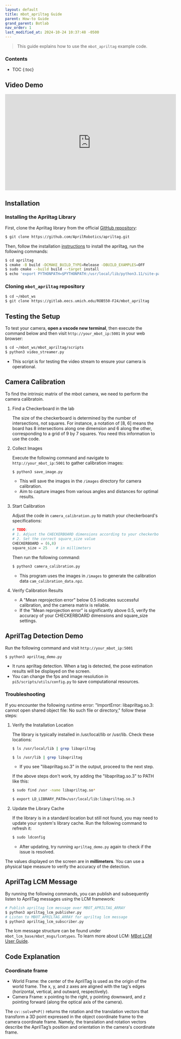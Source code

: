 ```yaml
---
layout: default
title: mbot_apriltag Guide
parent: How-to Guide
grand_parent: Botlab
nav_order: 1
last_modified_at: 2024-10-24 10:37:48 -0500
---
```


> This guide explains how to use the `mbot_apriltag` example code.

### Contents
* TOC
{:toc}

## Video Demo
<iframe width="560" height="315" src="https://www.youtube.com/embed/u3b7nYwmB_Q?si=pPn8bifVoLXkZp3U" title="YouTube video player" frameborder="0" allow="accelerometer; autoplay; clipboard-write; encrypted-media; gyroscope; picture-in-picture; web-share" referrerpolicy="strict-origin-when-cross-origin" allowfullscreen></iframe>

## Installation
### Installing the Apriltag Library
First, clone the Apriltag library from the official [GitHub repository](https://github.com/AprilRobotics/apriltag):
```bash
$ git clone https://github.com/AprilRobotics/apriltag.git
```

Then, follow the installation [instructions](https://github.com/AprilRobotics/apriltag?tab=readme-ov-file#install) to install the apriltag, run the following commands:
```bash
$ cd apriltag
$ cmake -B build -DCMAKE_BUILD_TYPE=Release -DBUILD_EXAMPLES=OFF
$ sudo cmake --build build --target install
$ echo 'export PYTHONPATH=$PYTHONPATH:/usr/local/lib/python3.11/site-packages' >> ~/.bashrc
```

### Cloning `mbot_apriltag` repository
```bash
$ cd ~/mbot_ws
$ git clone https://gitlab.eecs.umich.edu/ROB550-F24/mbot_apriltag
```

## Testing the Setup
To test your camera, **open a vscode new terminal**, then execute the command below and then visit `http://your_mbot_ip:5001` in your web browser:
```bash
$ cd ~/mbot_ws/mbot_apriltag/scripts
$ python3 video_streamer.py
```
- This script is for testing the video stream to ensure your camera is operational.

## Camera Calibration
To find the intrinsic matrix of the mbot camera, we need to perform the camera calibratoin.

1. Find a Checkerboard in the lab

    The size of the checkerboard is determined by the number of intersections, not squares. For instance, a notation of [8, 6] means the board has 8 intersections along one dimension and 6 along the other, corresponding to a grid of 9 by 7 squares. You need this information to use the code.

2. Collect Images

    Execute the following command and navigate to `http://your_mbot_ip:5001` to gather calibration images:
    ```bash
    $ python3 save_image.py
    ```
    - This will save the images in the `/images` directory for camera calibration.
    - Aim to capture images from various angles and distances for optimal results.

3. Start Calibration

    Adjust the code in `camera_calibration.py` to match your checkerboard's specifications:
    ```python
    # TODO:
    # 1. Adjust the CHECKERBOARD dimensions according to your checkerboard
    # 2. Set the correct square_size value
    CHECKERBOARD = (6,8)
    square_size = 25    # in millimeters
    ```
    Then run the following command:
    ```bash
    $ python3 camera_calibration.py
    ```
    - This program uses the images in `/images` to generate the calibration data `cam_calibration_data.npz`.

4. Verify Calibration Results
    - A "Mean reprojection error" below 0.5 indicates successful calibration, and the camera matrix is reliable.
    - If the "Mean reprojection error" is significantly above 0.5, verify the accuracy of your CHECKERBOARD dimensions and square_size settings.

## AprilTag Detection Demo
Run the following command and visit `http://your_mbot_ip:5001`
```bash
$ python3 apriltag_demo.py
```
- It runs apriltag detection. When a tag is detected, the pose estimation results will be displayed on the screen.
- You can change the fps and image resolution in `pi5/scripts/utils/config.py` to save computational resources.

### Troubleshooting
If you encounter the following runtime error: "ImportError: libapriltag.so.3: cannot open shared object file: No such file or directory," follow these steps:

1. Verify the Installation Location

    The library is typically installed in /usr/local/lib or /usr/lib. Check these locations:
    ```bash
    $ ls /usr/local/lib | grep libapriltag
    ```
    ```bash
    $ ls /usr/lib | grep libapriltag
    ```
    - If you see "libapriltag.so.3" in the output, proceed to the next step.

    If the above steps don't work, try adding the "libapriltag.so.3" to PATH like this:
    ```bash
    $ sudo find /usr -name libapriltag.so*
    ```
    ```bash
    $ export LD_LIBRARY_PATH=/usr/local/lib:libapriltag.so.3
    ```

2. Update the Library Cache

    If the library is in a standard location but still not found, you may need to update your system's library cache. Run the following command to refresh it:

    ```bash
    $ sudo ldconfig
    ```
    - After updating, try running `apriltag_demo.py` again to check if the issue is resolved.

The values displayed on the screen are in **millimeters**. You can use a physical tape measure to verify the accuracy of the detection.

## AprilTag LCM Message

By running the following commands, you can publish and subsequently listen to AprilTag messages using the LCM framework:
```bash
# Publish apriltag lcm message over MBOT_APRILTAG_ARRAY
$ python3 apriltag_lcm_publisher.py
# Listen to MBOT_APRILTAG_ARRAY for apriltag lcm message
$ python3 apriltag_lcm_subscriber.py
```

The lcm message structure can be found under `mbot_lcm_base/mbot_msgs/lcmtypes`. To learn more about LCM: [MBot LCM User Guide](/docs/staff-guide/mbot-lcm-user-guide).

## Code Explanation
### Coordinate frame
- World Frame: the center of the AprilTag is used as the origin of the world frame. The x, y, and z axes are aligned with the tag's edges (horizontal, vertical, and outward, respectively).
- Camera Frame: x pointing to the right, y pointing downward, and z pointing forward (along the optical axis of the camera).

The `cv::solvePnP()` returns the rotation and the translation vectors that transform a 3D point expressed in the object coordinate frame to the camera coordinate frame. Namely, the translation and rotation vectors describe the AprilTag’s position and orientation in the camera's coordinate frame.
